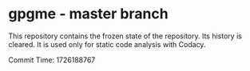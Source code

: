 # gpgme - master branch

This repository contains the frozen state of the repository.
Its history is cleared. It is used only for static code
analysis with Codacy.

Commit Time: 1726188767